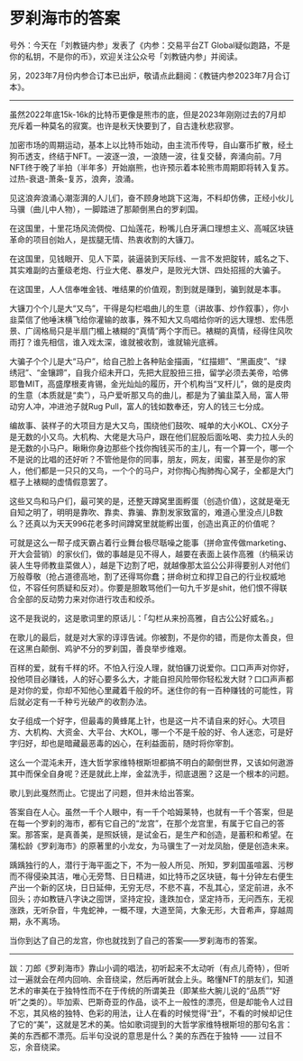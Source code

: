 # 罗刹海市的答案

号外：今天在「刘教链内参」发表了《内参：交易平台ZT Global疑似跑路，不是你的私钥，不是你的币》，欢迎关注公众号「刘教链内参」并阅读。

另，2023年7月份内参合订本已出炉，敬请点此翻阅：《教链内参2023年7月合订本》。

* * *

虽然2022年底15k-16k的比特币更像是熊市的底，但是2023年刚刚过去的7月却充斥着一种莫名的寂寞。也许是秋天快要到了，自古逢秋悲寂寥。

加密市场的周期运动，基本上以比特币始动，由主流币传导，自山寨币扩散，经土狗币透支，终结于NFT。一波逐一浪，一浪随一波，往复交替，奔涌向前。7月NFT终于晚了半拍（半年多）开始崩熊，也许预示着本轮熊市周期即将转入复苏。过热-衰退-萧条-复苏，浪奔，浪涌。

见这浪奔浪涌心潮澎湃的人儿们，奋不顾身地跳下这海，不料却仿佛，正经小伙儿马骥（曲儿中人物），一脚踏进了那颠倒黑白的罗刹国。

在这国里，十里花场风流倜傥、口灿莲花，粉嘴儿白牙满口理想主义、高喊区块链革命的项目创始人，是拔腿无情、热衷收割的大镰刀。

在这国里，见钱眼开、见人下菜，装逼装到天际线、一言不发把腚转，威名之下、其实难副的古董级老炮、行业大佬、暴发户，是败光大饼、四处招摇的大骗子。

在这国里，人人信奉唯金钱、唯结果的价值观，割到就是赚到，骗到就是本事。

大镰刀个个儿是大“又鸟”，干得是勾栏唱曲儿的生意（讲故事、炒作叙事），你小韭菜信了他唾沫横飞给你灌输的故事，殊不知大又鸟唱给你听的远大理想、宏伟愿景、广阔格局只是半扇门楣上裱糊的“真情”两个字而已。裱糊的真情，经得住风吹雨打？谁先相信，谁入戏太深，谁就被收割，谁就输光底裤。

大骗子个个儿是大“马户”，给自己脸上各种贴金描画，“红描翅”、“黑画皮”、“绿绣冠”、“金镶蹄”，自我介绍未开口，先把大屁股扭三扭，留学必须去美帝，哈佛耶鲁MIT，高盛摩根麦肯锡，金光灿灿的履历，开个机构当“叉杆儿”，做的是皮肉的生意（本质就是“卖”），马户爱听那又鸟的曲儿，都是为了骗韭菜入局，富人带动穷人冲，冲进池子就Rug Pull，富人的钱如数奉还，穷人的钱三七分成。

编故事、装样子的大项目方是大又鸟，围绕他们鼓吹、喊单的大小KOL、CX分子是无数的小又鸟。大机构、大佬是大马户，跟在他们屁股后面吆喝、卖力拉人头的是无数的小马户。瞅瞅你身边那些个找你掏钱买币的主儿，有一个算一个，哪一个不是说的比唱的还好听？不管他是你的同事，朋友，网友，闺蜜，甚至是你的家人，他们都是一只只的又鸟，一个个的马户，对你掏心掏肺掏心窝子，全都是大门框子上裱糊的虚情假意罢了。

这些又鸟和马户们，最可笑的是，还整天蹲窝里面孵蛋（创造价值），这就是毫无自知之明了，明明是靠吹、靠卖、靠骗、靠割发家致富的，难道心里没点儿B数么？还真以为天天996花老多时间蹲窝里就能孵出蛋，创造出真正的价值呢？

可就是这么一帮子成天霸占着行业舞台极尽聒噪之能事（拼命宣传做marketing、开大会营销）的家伙们，做的事越是见不得人，越要在表面上装作高雅（约稿采访装人生导师教韭菜做人），越是下边割了吧，就越像那太监公公非得要别人对他们万般尊敬（抢占道德高地，割了还得骂你蠢；拼命树立和捍卫自己的行业权威地位，不容任何质疑和反对）。你要是胆敢骂他们一句九千岁是shit，他们恨不得联合全部的反动势力来对你进行攻击和绞杀。

这不是我说的，这是歌词里的原话儿：「勾栏从来扮高雅，自古公公好威名。」

在歌儿的最后，就是对大家的谆谆告诫。你被割，不是你的错，而是你太善良，但在这黑白颠倒、鸡驴不分的罗刹国，善良举步维艰。

百样的爱，就有千样的坏。不怕入行没人理，就怕镰刀说爱你。口口声声对你好，投他项目必赚钱，人的好心要多么大，才能自担风险带你轻松发大财？口口声声都是对你的爱，你却不知他心里藏着千般的坏。迷住你的有一百种赚钱的可能性，背后就必定有一千种亏光破产的收割办法。

女子组成一个好字，但最毒的黄蜂尾上针，也是这一片不请自来的好心。大项目方、大机构、大资金、大平台、大KOL，哪一个不是千般的好、令人迷恋，可是好字归好，却也是暗藏最恶毒的凶心，在利益面前，随时将你宰割。

这么一个混沌未开，连大哲学家维特根斯坦都搞不明白的颠倒世界，又该如何遨游其中而保全自身呢？还是就此上岸，金盆洗手，彻底退圈？这是一个根本的问题。

歌儿到此戛然而止。它提出了问题，但并未给出答案。

答案自在人心。虽然一千个人眼中，有一千个哈姆莱特，也就有一千个答案，但是在每一个罗刹的海市，都有它自己的“龙宫”，在那个龙宫里，有属于它自己的答案。那答案，是真善美，是照妖镜，是试金石，是生产和创造，是蓄积和希望。在蒲松龄《罗刹海市》的原著里的小龙女，为马骥生了一对龙凤胎，便是创造未来。

踽踽独行的人，潜行于海平面之下，不为一般人所见、所知，罗刹国虽喧嚣、污秽而不得侵染其洁，唯心无旁骛、日日精进，如比特币之区块链，每十分钟左右便生产出一个新的区块，日日延伸，无穷无尽，不悲不喜，不乱其心，坚定前进，永不回头；亦如教链八字诀之囤饼，坚持定投，逢跌加仓，坚定持币，无问西东，无视涨跌，无听杂音，牛鬼蛇神，一概不理，大道至简，大象无形，大音希声，穿越周期，永不离场。

当你到达了自己的龙宫，你也就找到了自己的答案——罗刹海市的答案。

* * *

跋：刀郎《罗刹海市》靠山小调的唱法，初听起来不太动听（有点儿奇特），但听过一遍就会在颅内回响、余音绕梁，然后再听就会上头。略懂NFT的朋友们，知道艺术的审美在于独特性而不在于传统的所谓美丑（即某些大腕儿说的“品质”“好听”之类的）。毕加索、巴斯奇亚的作品，谈不上一般性的漂亮，但是却能令人过目不忘，其风格的独特、色彩的用法，让人在看的时候觉得“丑”，不看的时候却记住了它的“美”，这就是艺术的美。恰如歌词提到的大哲学家维特根斯坦的那句名言：美的东西都不漂亮。后半句没说的意思是什么？美的东西在于独特 —— 过目不忘，余音绕梁。




